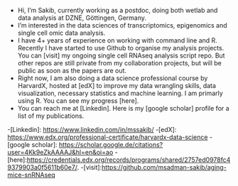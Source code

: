 - Hi, I’m Sakib, currently working as a postdoc, doing both wetlab and data analysis at DZNE, Göttingen, Germany.
- I’m interested in the data sciences of transcriptomics, epigenomics and single cell omic data analysis.
- I have 4+ years of experience on working with command line and R. Recently I have started to use Github to organise my analysis projects. You can [visit] my ongoing single cell RNAseq analysis script repo. But other repos are still private from my collaboration projects, but will be public as soon as the papers are out. 
- Right now, I am also doing a data science professional course by HarvardX, hosted at [edX] to improve my data wrangling skills, data visualization, necessary statistics and machine learning. I am primarly using R. You can see my progress [here].
- You can reach me at [Linkedin]. Here is my [google scholar] profile for a list of my publications.

-[Linkedin]: https://www.linkedin.com/in/mssakib/
-[edX]: https://www.edx.org/professional-certificate/harvardx-data-science
-[google scholar]: https://scholar.google.de/citations?user=4Kk9eZkAAAAJ&hl=en&oi=ao
-[here]:https://credentials.edx.org/records/programs/shared/2757ed0978fc49379903a0f5611b60e7/.
-[visit]:https://github.com/msadman-sakib/aging-mice-snRNAseq 
<!---
msadman-sakib/msadman-sakib is a ✨ special ✨ repository because its `README.md` (this file) appears on your GitHub profile.
You can click the Preview link to take a look at your changes.
--->
